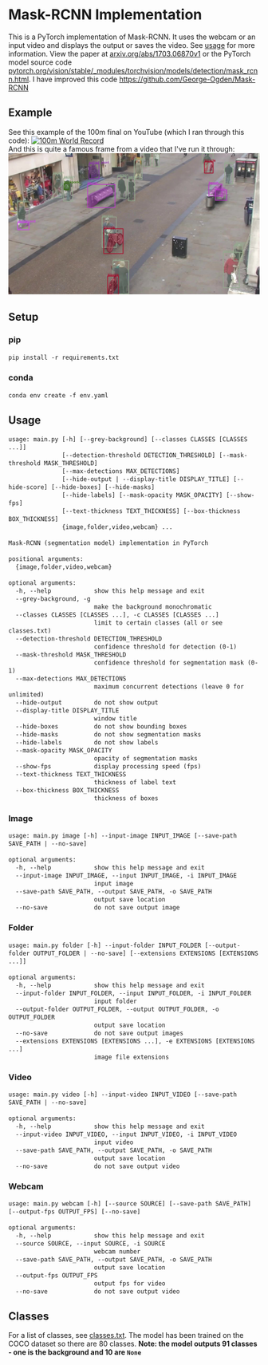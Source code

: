 # Mask-RCNN Implementation
This is a PyTorch implementation of Mask-RCNN. It uses the webcam or an input video and displays the output or saves the video. See [usage](#usage) for more information.
View the paper at [arxiv.org/abs/1703.06870v1](https://arxiv.org/abs/1703.06870v1) or the PyTorch model source code [pytorch.org/vision/stable/_modules/torchvision/models/detection/mask_rcnn.html](https://pytorch.org/vision/stable/_modules/torchvision/models/detection/mask_rcnn.html).  I have improved this code https://github.com/George-Ogden/Mask-RCNN
## Example
See this example of the 100m final on YouTube (which I ran through this code):
[![100m World Record](http://img.youtube.com/vi/fRnFHRNIQRs/0.jpg)](http://www.youtube.com/watch?v=fRnFHRNIQRs "Mask-RCNN Implementation (100m World Record)")<br>
And this is quite a famous frame from a video that I've run it through:
![Example Image](example.jpg "Example")
## Setup
### pip
`pip install -r requirements.txt`
### conda
`conda env create -f env.yaml`
## Usage
```
usage: main.py [-h] [--grey-background] [--classes CLASSES [CLASSES ...]]
               [--detection-threshold DETECTION_THRESHOLD] [--mask-threshold MASK_THRESHOLD]   
               [--max-detections MAX_DETECTIONS]
               [--hide-output | --display-title DISPLAY_TITLE] [--hide-score] [--hide-boxes] [--hide-masks]   
               [--hide-labels] [--mask-opacity MASK_OPACITY] [--show-fps]
               [--text-thickness TEXT_THICKNESS] [--box-thickness BOX_THICKNESS]
               {image,folder,video,webcam} ...

Mask-RCNN (segmentation model) implementation in PyTorch

positional arguments:
  {image,folder,video,webcam}

optional arguments:
  -h, --help            show this help message and exit
  --grey-background, -g
                        make the background monochromatic
  --classes CLASSES [CLASSES ...], -c CLASSES [CLASSES ...]
                        limit to certain classes (all or see classes.txt)
  --detection-threshold DETECTION_THRESHOLD
                        confidence threshold for detection (0-1)
  --mask-threshold MASK_THRESHOLD
                        confidence threshold for segmentation mask (0-1)
  --max-detections MAX_DETECTIONS
                        maximum concurrent detections (leave 0 for unlimited)
  --hide-output         do not show output
  --display-title DISPLAY_TITLE
                        window title
  --hide-boxes          do not show bounding boxes
  --hide-masks          do not show segmentation masks
  --hide-labels         do not show labels
  --mask-opacity MASK_OPACITY
                        opacity of segmentation masks
  --show-fps            display processing speed (fps)
  --text-thickness TEXT_THICKNESS
                        thickness of label text
  --box-thickness BOX_THICKNESS
                        thickness of boxes
```
### Image
```
usage: main.py image [-h] --input-image INPUT_IMAGE [--save-path SAVE_PATH | --no-save]

optional arguments:
  -h, --help            show this help message and exit
  --input-image INPUT_IMAGE, --input INPUT_IMAGE, -i INPUT_IMAGE
                        input image
  --save-path SAVE_PATH, --output SAVE_PATH, -o SAVE_PATH
                        output save location
  --no-save             do not save output image
```
### Folder
```
usage: main.py folder [-h] --input-folder INPUT_FOLDER [--output-folder OUTPUT_FOLDER | --no-save] [--extensions EXTENSIONS [EXTENSIONS ...]]

optional arguments:
  -h, --help            show this help message and exit
  --input-folder INPUT_FOLDER, --input INPUT_FOLDER, -i INPUT_FOLDER
                        input folder
  --output-folder OUTPUT_FOLDER, --output OUTPUT_FOLDER, -o OUTPUT_FOLDER
                        output save location
  --no-save             do not save output images
  --extensions EXTENSIONS [EXTENSIONS ...], -e EXTENSIONS [EXTENSIONS ...]
                        image file extensions
```
### Video
```
usage: main.py video [-h] --input-video INPUT_VIDEO [--save-path SAVE_PATH | --no-save]

optional arguments:
  -h, --help            show this help message and exit
  --input-video INPUT_VIDEO, --input INPUT_VIDEO, -i INPUT_VIDEO
                        input video
  --save-path SAVE_PATH, --output SAVE_PATH, -o SAVE_PATH
                        output save location
  --no-save             do not save output video
```
### Webcam
```
usage: main.py webcam [-h] [--source SOURCE] [--save-path SAVE_PATH] [--output-fps OUTPUT_FPS] [--no-save]

optional arguments:
  -h, --help            show this help message and exit
  --source SOURCE, --input SOURCE, -i SOURCE
                        webcam number
  --save-path SAVE_PATH, --output SAVE_PATH, -o SAVE_PATH
                        output save location
  --output-fps OUTPUT_FPS
                        output fps for video
  --no-save             do not save output video
```
## Classes
For a list of classes, see [classes.txt](classes.txt). The model has been trained on the COCO dataset so there are 80 classes. **Note: the model outputs 91 classes - one is the background and 10 are `None`**